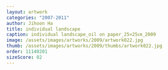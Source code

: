 ```yaml
---
layout: artwork
categories: "2007-2011"
author: Jihoon Ha
title: individual landscape
caption: individual landscape_oil on paper_25×25㎝_2009
image: /assets/images/artworks/2009/artwork022.jpg
thumb: /assets/images/artworks/2009/thumbs/artwork022.jpg
order: 11140201
sizeScore: 02
---
```

